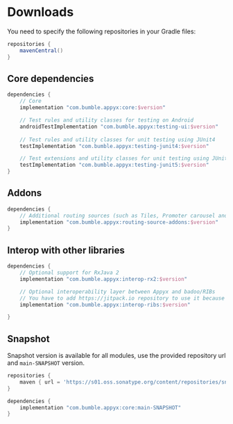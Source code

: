 # Downloads

You need to specify the following repositories in your Gradle files:

```groovy
repositories {
    mavenCentral()
}
```


## Core dependencies

```groovy
dependencies {
    // Core
    implementation "com.bumble.appyx:core:$version"

    // Test rules and utility classes for testing on Android
    androidTestImplementation "com.bumble.appyx:testing-ui:$version"
    
    // Test rules and utility classes for unit testing using JUnit4
    testImplementation "com.bumble.appyx:testing-junit4:$version"

    // Test extensions and utility classes for unit testing using JUnit5
    testImplementation "com.bumble.appyx:testing-junit5:$version"
}
```


## Addons

```groovy
dependencies {
    // Additional routing sources (such as Tiles, Promoter carousel and Modal)
    implementation "com.bumble.appyx:routing-source-addons:$version"
}
```


## Interop with other libraries

```groovy
dependencies {
    // Optional support for RxJava 2
    implementation "com.bumble.appyx:interop-rx2:$version"

    // Optional interoperability layer between Appyx and badoo/RIBs
    // You have to add https://jitpack.io repository to use it because badoo/RIBs is hosted there
    implementation "com.bumble.appyx:interop-ribs:$version"

}
```

## Snapshot

Snapshot version is available for all modules, use the provided repository url and `main-SNAPSHOT` version.

```groovy
repositories {
    maven { url = 'https://s01.oss.sonatype.org/content/repositories/snapshots/' }
}

dependencies {
    implementation "com.bumble.appyx:core:main-SNAPSHOT"
}
```

